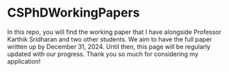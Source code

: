 # CSPhDWorkingPapers
In this repo, you will find the working paper that I have alongside Professor Karthik Sridharan and two other students. We aim to have the full paper written up by December 31, 2024. Until then, this page will be regularly updated with our progress. Thank you so much for considering my application!
